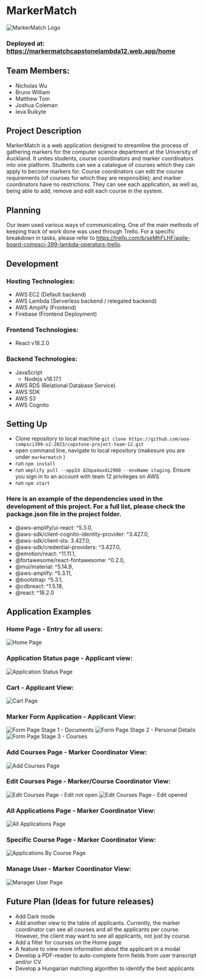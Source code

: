 # MarkerMatch
![MarkerMatch Logo](./markermatch/src/images/logoExample.png)

### Deployed at: https://markermatchcapstonelambda12.web.app/home 


## Team Members:
* Nicholas Wu
* Bruno William 
* Matthew Tom
* Joshua Coleman
* Ieva Ruikyte

## Project Description

MarkerMatch is a web application designed to streamline the process of gathering markers for the computer science department at the University of Auckland. It unites students, course coordinators and marker coordinators into one platform. Students can see a catalogue of courses which they can apply to become markers for. Course coordinators can edit the course requirements (of courses for which they are responsible); and marker coordinators have no restrictions. They can see each application, as well as, being able to add, remove and edit each course in the system.

## Planning

Our team used various ways of communicating. One of the main methods of keeping track of work done was used through Trello. For a specific breakdown in tasks, please refer to https://trello.com/b/seMhFLHF/agile-board-compsci-399-lambda-operators-trello.

## Development

### Hosting Technologies:
* AWS EC2 (Default backend)
* AWS Lambda (Serverless backend / relegated backend)
* AWS Amplify (Frontend)
* Firebase (Frontend Deployment)

### Frontend Technologies:
* React v18.2.0

### Backend Technologies:
* JavaScript
  * Nodejs v18.17.1
* AWS RDS (Relational Database Service)
* AWS SDK 
* AWS S3
* AWS Cognito

## Setting Up

* Clone repository to local machine
`git clone https://github.com/uoa-compsci399-s2-2023/capstone-project-team-12.git`
* open command line, navigate to local repository (makesure you are under `markermatch` )
* run `npm install`
* run `amplify pull --appId d2bpa4axdi2900 --envName staging`. Ensure you sign in to an account with team 12 privileges on AWS
* run `npm start`

### Here is an example of the dependencies used in the development of this project. For a full list, please check the package.json file in the project folder.
* @aws-amplify/ui-react: ^5.3.0,
* @aws-sdk/client-cognito-identity-provider: ^3.427.0,
* @aws-sdk/client-sts: 3.427.0,
* @aws-sdk/credential-providers: ^3.427.0,
* @emotion/react: ^11.11.1,
* @fortawesome/react-fontawesome: ^0.2.0,
* @mui/material: ^5.14.9,
* @aws-amplify: ^5.3.11,
* @bootstrap: ^5.3.1,
* @cdbreact: ^1.5.18,
* @react: ^18.2.0


## Application Examples
### Home Page - Entry for all users:
![Home Page](./markermatch/src/images/home.png)

### Application Status page - Applicant view:
![Application Status Page](./markermatch/src/images/appStatus.png)


### Cart - Applicant View:
![Cart Page](./markermatch/src/images/cart.png)


### Marker Form Application - Applicant View:
![Form Page Stage 1 - Documents](./markermatch/src/images/form1.png) 
![Form Page Stage 2 - Personal Details](./markermatch/src/images/form2.png)
![Form Page Stage 3 - Courses](./markermatch/src/images/form3.png) 

### Add Courses Page - Marker Coordinator View:
![Add Courses Page](./markermatch/src/images/addCourses.png)

### Edit Courses Page - Marker/Course Coordinator View:
![Edit Courses Page - Edit not open](./markermatch/src/images/edit.png)
![Edit Courses Page - Edit opened](./markermatch/src/images/editOpened.png)

### All Applications Page - Marker Coordinator View:
![All Applications Page](./markermatch/src/images/allApplications.png)


### Specific Course Page - Marker Coordinator View:
![Applications By Course Page](./markermatch/src/images/applicationByCourse.png)

### Manage User - Marker Coordinator View:
![Manager User Page](./markermatch/src/images/manageUser.png)

## Future Plan (Ideas for future releases)

* Add Dark mode
* Add another view to the table of applicants. Currently, the marker coordinator can see all courses and all the applicants per course. However, the client may want to see all applicants, not just by course.
* Add a filter for courses on the Home page
* A feature to view more information about the applicant in a modal
* Develop a PDF-reader to auto-complete form fields from user transcript and/or CV.
* Develop a Hungarian matching algorithm to identify the best applicants
